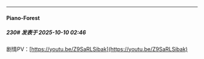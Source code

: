 ﻿
*****

####  Piano-Forest  
##### 230#       发表于 2025-10-10 02:46

剧情PV：[https://youtu.be/Z9SaRLSibak](https://youtu.be/Z9SaRLSibak)

